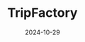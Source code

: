 ---  
layout: startup_page  
title: "TripFactory"  
id: "tripfactory.com"  
permalink: "/tripfactorytripfactory.com10292024/"  
website: "https://www.tripfactory.com/"  
funding_round: "Series A"  
funding_amount: "$50M"  
investors: "A prominent International Corporate Group headquartered in India, Vani Kola, Mohandas Pai, Ranjan Pai"  
about: "TripFactory is a global travel platform offering customized vacation packages through its advanced platform. It partners with travel agents and industry stakeholders to provide seamless travel experiences, integrating on-ground logistics and service delivery. The company aims to become the world's largest vacation business."  
markets: "Travel, Tourism, Travel Agency"  
hq: "Bangalore, Karnataka, India"  
founded_year: "2013"  
linkedin: "https://www.linkedin.com/company/tripfactory-com"  
twitter: "http://twitter.com/_tripfactory"  
instagram: ""  
facebook: "https://www.facebook.com/tripfactorycom"  
crunchbase: "https://www.crunchbase.com/organization/tripfactory"  
pitchbook: ""  

date_display: "29-Oct-2024"  
date: "2024-10-29"

# SEO Optimization  
meta_title: "TripFactory - Series A Funding ($50M)"  
meta_description: "TripFactory, TripFactory is a global travel platform offering customized vacation packages through its advanced platform. It partners with travel agents and indust..."  
meta_keywords: "TripFactory, Travel, Tourism, Travel Agency, Series A funding"  
canonical_url: "https://startup.projectstartups.com/tripfactorytripfactory.com10292024/"  
---